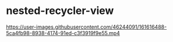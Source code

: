 # nested-recycler-view

https://user-images.githubusercontent.com/46244091/161616488-5ca4fb98-8938-4174-91ed-c3f3919f9e55.mp4

